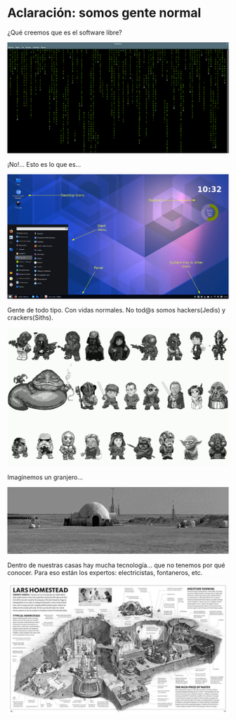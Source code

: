 
# Aclaración: somos gente normal

¿Qué creemos que es el software libre?

![](images/02-terminal.png)

¡No!... Esto es lo que es...

![](images/03-desktop.png)

Gente de todo tipo. Con vidas normales. No tod@s somos hackers(Jedis) y crackers(Siths).

![](images/04-razas.png)

Imaginemos un granjero...

![](images/05-granja.png)

Dentro de nuestras casas hay mucha tecnología... que no tenemos por qué conocer. Para eso están los expertos: electricistas, fontaneros, etc.

![](images/06-granja.png)

